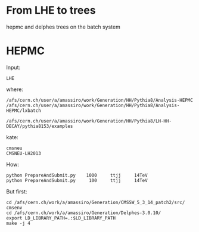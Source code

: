 From LHE to trees
==============

hepmc and delphes trees on the batch system

HEPMC
=======

Input:

    LHE

where:

    /afs/cern.ch/user/a/amassiro/work/Generation/HH/Pythia8/Analysis-HEPMC
    /afs/cern.ch/user/a/amassiro/work/Generation/HH/Pythia8/Analysis-HEPMC/lxbatch
    
    /afs/cern.ch/user/a/amassiro/work/Generation/HH/Pythia8/LH-HH-DECAY/pythia8153/examples

kate:

    cmsneu
    CMSNEU-LH2013


How:

    python PrepareAndSubmit.py    1000     ttjj     14TeV
    python PrepareAndSubmit.py     100     ttjj     14TeV
    
But first:

    cd /afs/cern.ch/work/a/amassiro/Generation/CMSSW_5_3_14_patch2/src/
    cmsenv
    cd /afs/cern.ch/work/a/amassiro/Generation/Delphes-3.0.10/
    export LD_LIBRARY_PATH=.:$LD_LIBRARY_PATH
    make -j 4

    
    
